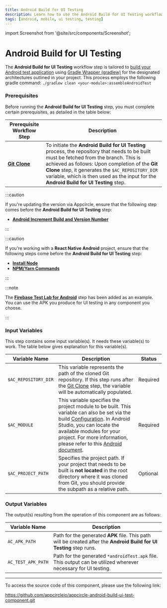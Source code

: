 ```yaml
---
title: Android Build for UI Testing
description: Learn how to use the Android Build for UI Testing workflow step in Appcircle
tags: [android, mobile, ui testing, testing]
---
```


import Screenshot from '@site/src/components/Screenshot';

# Android Build for UI Testing

The **Android Build for UI Testing** workflow step is tailored to [build your Android test application](https://developer.android.com/training/testing/instrumented-tests) using [Gradle Wrapper (gradlew)](https://docs.gradle.org/current/userguide/gradle_wrapper.html) for the designated architectures outlined in your project. This process employs the following gradle command: `./gradlew clean <your-module>:assembleAndroidTest`

### Prerequisites

Before running the **Android Build for UI Testing** step, you must complete certain prerequisites, as detailed in the table below:

| Prerequisite Workflow Step                                                            | Description                                                                                                                                                                                                                                                                                                                            |
| ------------------------------------------------------------------------------------- | -------------------------------------------------------------------------------------------------------------------------------------------------------------------------------------------------------------------------------------------------------------------------------------------------------------------------------------- |
| [**Git Clone**](/workflows/common-workflow-steps/git-clone) | To initiate the **Android Build for UI Testing** process, the repository that needs to be built must be fetched from the branch. This is achieved as follows: Upon completion of the **Git Clone** step, it generates the `$AC_REPOSITORY_DIR` variable, which is then used as the input for the **Android Build for UI Testing** step. |

:::caution

If you're updating the version via Appcircle, ensure that the following step comes before the **Android Build for UI Testing** step:

- [**Android Increment Build and Version Number**](/workflows/android-specific-workflow-steps/increment-build-and-version-number)

:::

:::caution

If you're working with a **React Native Android** project, ensure that the following steps come before the **Android Build for UI Testing** step:

- [**Install Node**](/workflows/react-native-specific-workflow-steps/node-install)
- [**NPM/Yarn Commands**](/workflows/react-native-specific-workflow-steps/npm-yarn-commands)

:::

<Screenshot url='https://cdn.appcircle.io/docs/assets/android-workflow-components-android-build-for-ui-testing_1.png'/>

:::note

The **[Firebase Test Lab for Android](/workflows/android-specific-workflow-steps/firebase-test-lab)** step has been added as an example. You can use the APK you produce for UI testing in any component you choose.

:::

### Input Variables

This step contains some input variable(s). It needs these variable(s) to work. The table below gives explanation for this variable(s).

<Screenshot url='https://cdn.appcircle.io/docs/assets/android-workflow-components-android-build-for-ui-testing_2.png' alt="image2" />

| Variable Name        | Description                                                                                                                                                                                                                                                                                                                                                                                         | Status   |
| -------------------- |-----------------------------------------------------------------------------------------------------------------------------------------------------------------------------------------------------------------------------------------------------------------------------------------------------------------------------------------------------------------------------------------------------| -------- |
| `$AC_REPOSITORY_DIR` | This variable represents the path of the cloned Git repository. If this step runs after the [Git Clone](/workflows/common-workflow-steps/git-clone) step, the variable will be automatically populated.                                                                                                                                                                                             | Required |
| `$AC_MODULE`         | This variable specifies the project module to be built. This variable can also be set via the build [Configuration](/build/build-process-management/configurations). In Android Studio, you can locate the available modules for your project. For more information, please refer to this [Android document](https://developer.android.com/studio/projects#ApplicationModules). | Required |
| `$AC_PROJECT_PATH`   | Specifies the project path. If your project that needs to be built is **not located** in the root directory where it was cloned from Git, you should provide the subpath as a relative path.                                                                                                                                                                                                        | Optional |

### Output Variables

The output(s) resulting from the operation of this component are as follows:

| Variable Name       | Description                                                                                                          |
| ------------------- | -------------------------------------------------------------------------------------------------------------------- |
| `AC_APK_PATH`      | Path for the generated **APK** file. This path will be created after the **Android Build for UI Testing** step runs. |
| `AC_TEST_APK_PATH` | Path for the generated `*androidTest.apk` file. This output can be utilized wherever necessary for UI testing.       |

---

To access the source code of this component, please use the following link:

https://github.com/appcircleio/appcircle-android-build-ui-test-component.git
